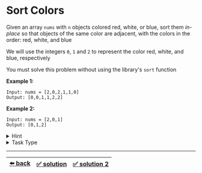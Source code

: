 # Sort Colors

Given an array `nums` with `n` objects colored red, white, or blue, sort them _in-place_ so that objects of the same color are adjacent, with the colors in the order: red, white, and blue

We will use the integers `0`, `1` and `2` to represent the color red, white, and blue, respectively

You must solve this problem without using the library's `sort` function

__Example 1:__

```
Input: nums = [2,0,2,1,1,0]
Output: [0,0,1,1,2,2]
```

__Example 2:__

```
Input: nums = [2,0,1]
Output: [0,1,2]
```

<details>

<summary>Hint</summary>

This is a Task Type for in-place swap and overwrite of the array. We have already seen an example where we need to do in-place _swap_ [here](../sort-letters-two-arrays/task.md) and an example where we need to do in-place _overwrite_ [here](../remove-duplicates-v2/task.md)

The beauty of this task is that it can be solved _both_ ways either by _swapping_ elements or _overwriting_ elements of the array

The solution that entails overwriting is less optimized than the swapping type of solution but the swapping type of solution is less obvious because it uses the "Dutch National Flag" algorithm

You can find the overwriting type of solution and the swapping type of solution by studying the corresponding Approaches in the "Task Type" spoiler

</details>

<details>

<summary>Task Type</summary>

- __`In-Place Swap and Overwrite`__
  <details>

  <summary><i><b><code>Overwrite elements of one or more arrays. Iterate the array and get some information. Then based on this information iterate the array again overwriting its values</code></b></i></summary>

    The solution that entails overwriting elements of the array is a two-pass algorithm using counting sort

    Iterate the array counting number of `0`s, `1`s, and `2`s

    Overwrite the array with the _total_ number of `0`s, then `1`s and followed by `2`s

  </details>

  ---

  <details>

  <summary><i><b><code>Swap elements of one or more arrays</code></b></i></summary>

    The solution that entails swapping elements of the array is a famous Dutch National Flag alogrithm. The Dutch National Flag algorithm is a sorting algorithm that partitions an array containing elements of three distinct values (for example, `0`s, `1`s, and `2`s) into three parts, in a single traversal of the array. The algorithm is named after the Dutch national flag, which has three horizontal stripes of red, white, and blue

    The algorithm uses three pointers (let's call them `s`, `e` and `n` respectively) to partition the array into three sections:

    1. `A[0...s-1]` contains all elements that are smaller than the middle value (in the example above, the `0`s)

    2. `A[s...e]` contains all elements that are equal to the middle value (in the example above, the `1`s)

    3. `A[e+1...n-1]` contains all elements that are larger than the middle value (in the example above, the `2`s)

    Initially, the pointer `s` points to the beginning of the array, and the pointer `e` points to the end of the array. A third pointer, `i`, starts at the beginning of the array and moves forward one element at a time

    The algorithm continues until the `i` pointer reaches the end of the array. If the element at `A[i]` is smaller than the middle value, it is swapped with the element at `A[s]`, and both pointers `i` and `s` are incremented. If the element at `A[i]` is larger than the middle value, it is swapped with the element at `A[e]`, and the pointer `e` is decremented. If the element at `A[i]` is equal to the middle value, the pointer `i` is incremented

    This algorithm works because, at any point in time during the while loop, the following invariants hold true:

    1. All elements before `s` are smaller than the middle value
    2. All elements after `e` are larger than the middle value
    3. All elements between `s` and `i-1` are equal to the middle value
    4. All elements between `i` and `e` are unprocessed

  </details>

</details>

---

| [:arrow_left: back](../task-type.md) | [:white_check_mark: solution](./solution.js) | [:white_check_mark: solution 2](./solution-2.js) |
| :---: | :---: | :---: |

